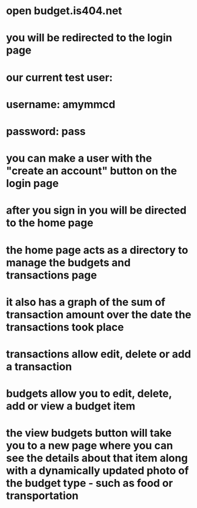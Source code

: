 # open budget.is404.net
# you will be redirected to the login page

# our current test user:
# username: amymmcd
# password: pass

# you can make a user with the "create an account" button on the login page

# after you sign in you will be directed to the home page
# the home page acts as a directory to manage the budgets and transactions page
# it also has a graph of the sum of transaction amount over the date the transactions took place

# transactions allow edit, delete or add a transaction
# budgets allow you to edit, delete, add or view a budget item
# the view budgets button will take you to a new page where you can see the details about that item along with a dynamically updated photo of the budget type - such as food or transportation

